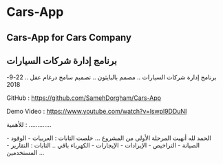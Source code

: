 # Cars-App
<h2>Cars-App for Cars Company</h2>
<h2>برنامج إدارة شركات السيارات</h2>

برنامج إدارة شركات السيارات .. مصمم بالبايثون .. تصميم سامح درغام عقل .. 22-9-2018
 
GitHub :  https://github.com/SamehDorgham/Cars-App

 Demo Video : https://www.youtube.com/watch?v=lswpl9DDuNI 

للأهمية : 
.............

الحمد لله أنهيت المرحلة الأولي من المشروع ... خلصت التابات : 
العربيات - الوقود - الصيانة - التراخيص - الإيرادات - الإيجارات - الكهرباء
باقي .. التابات : التقارير - المستخدمين
...
